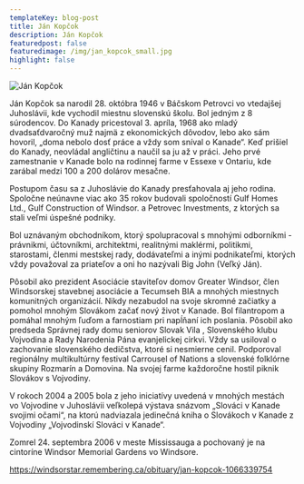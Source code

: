 ```yaml
---
templateKey: blog-post
title: Ján Kopčok
description: Ján Kopčok
featuredpost: false
featuredimage: /img/jan_kopcok_small.jpg
highlight: false
---
```

![Ján Kopčok](/img/jan_kopcok_big.jpg "Ján Kopčok")

Ján Kopčok sa narodil 28. októbra 1946 v Báčskom Petrovci vo vtedajšej Juhoslávii, kde vychodil miestnu slovenskú školu. Bol jedným z 8 súrodencov. Do Kanady pricestoval 3. apríla, 1968 ako mladý dvadsaťdvaročný muž najmä z ekonomických dôvodov, lebo ako sám hovoril, „doma nebolo dosť práce a vždy som sníval o Kanade“. Keď prišiel do Kanady, neovládal angličtinu a naučil sa ju až v práci. Jeho prvé zamestnanie v Kanade bolo na rodinnej farme v Essexe v Ontariu, kde zarábal medzi 100 a 200 dolárov mesačne.

Postupom času sa z Juhoslávie do Kanady presťahovala aj jeho rodina. Spoločne neúnavne viac ako 35 rokov budovali spoločností Gulf Homes Ltd., Gulf Construction of Windsor. a Petrovec Investments, z ktorých sa stali veľmi úspešné podniky.

Bol uznávaným obchodníkom, ktorý spolupracoval s mnohými odborníkmi - právnikmi, účtovníkmi, architektmi, realitnými maklérmi, politikmi, starostami, členmi mestskej rady, dodávateľmi a inými podnikateľmi, ktorých vždy považoval za priateľov a oni ho nazývali Big John (Veľký Ján).

Pôsobil ako prezident Asociácie staviteľov domov Greater Windsor, člen Windsorskej stavebnej asociácie a Tecumseh BIA a mnohých miestnych komunitných organizácií. Nikdy nezabudol na svoje skromné začiatky a pomohol mnohým Slovákom začať nový život v Kanade. 
Bol filantropom a pomáhal mnohým ľuďom a farnostiam pri napĺňaní ich poslania. Pôsobil ako predseda Správnej rady domu seniorov Slovak Vila , Slovenského klubu Vojvodina a Rady Narodenia Pána evanjelickej cirkvi. Vždy sa usiloval o zachovanie slovenského dedičstva, ktoré si nesmierne cenil. Podporoval regionálny multikultúrny festival Carrousel of Nations a slovenské folklórne skupiny Rozmarín a Domovina. Na svojej farme každoročne hostil piknik Slovákov s Vojvodiny.

V rokoch 2004 a 2005 bola z jeho iniciatívy uvedená v mnohých mestách vo Vojvodine v Juhoslávii veľkolepá výstava snázvom „Slováci v Kanade svojimi očami“, na ktorú nadviazala jedinečná kniha o Slovákoch v Kanade z Vojvodiny „Vojvodinskí Slováci v Kanade“.

Zomrel 24. septembra 2006 v meste Mississauga a pochovaný je na cintoríne Windsor Memorial Gardens vo Windsore.

https://windsorstar.remembering.ca/obituary/jan-kopcok-1066339754

